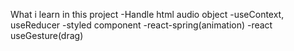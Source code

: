 What i learn in this project
  -Handle html audio object
  -useContext, useReducer
  -styled component
  -react-spring(animation)
  -react useGesture(drag)
